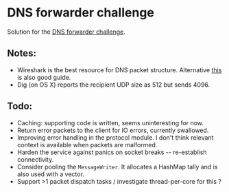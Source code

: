 # DNS forwarder challenge

Solution for the [DNS forwarder challenge](https://codingchallenges.fyi/challenges/challenge-dns-forwarder).

## Notes:

* Wireshark is the best resource for DNS packet structure. Alternative [this](https://www.catchpoint.com/blog/how-dns-works) is also good guide.
* Dig (on OS X) reports the recipient UDP size as 512 but sends 4096.

## Todo:

* Caching: supporting code is written, seems uninteresting for now.
* Return error packets to the client for IO errors, currently swallowed.
* Improving error handling in the protocol module. I don't think relevant context is available when packets are malformed.
* Harden the service against panics on socket breaks -- re-establish connectivity.
* Consider pooling the `MessageWriter`. It allocates a HashMap tally and is also used with a vector.
* Support >1 packet dispatch tasks / investigate thread-per-core for this ?
